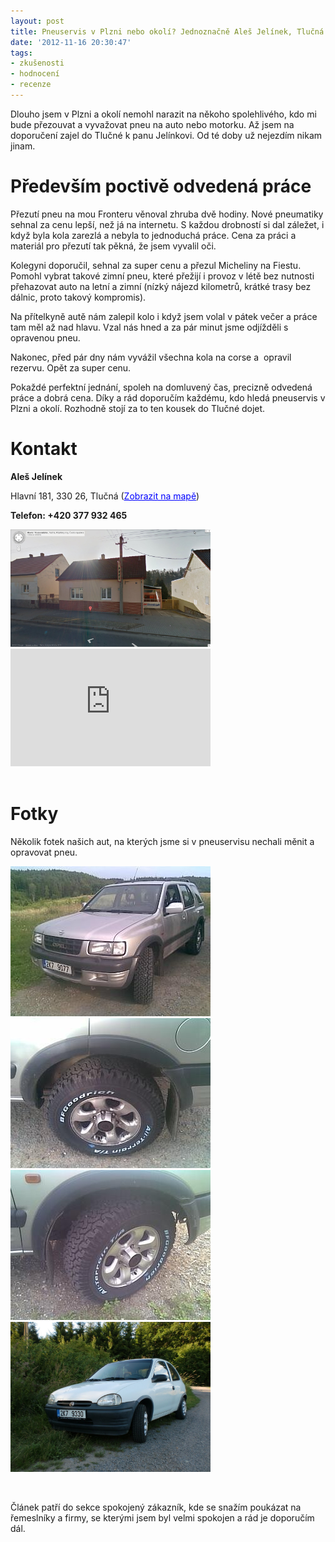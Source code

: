 ```yaml
---
layout: post
title: Pneuservis v Plzni nebo okolí? Jednoznačně Aleš Jelínek, Tlučná
date: '2012-11-16 20:30:47'
tags:
- zkušenosti
- hodnocení
- recenze
---
```

Dlouho jsem v Plzni a okolí nemohl narazit na někoho spolehlivého, kdo mi bude přezouvat a vyvažovat pneu na auto nebo motorku. Až jsem na doporučení zajel do Tlučné k panu Jelínkovi. Od té doby už nejezdím nikam jinam.

<h1>Především poctivě odvedená práce</h1>
<p>Přezutí pneu na mou Fronteru věnoval zhruba dvě hodiny. Nové pneumatiky sehnal za cenu lepší, než já na internetu. S každou drobností si dal záležet, i když byla kola zarezlá a nebyla to jednoduchá práce. Cena za práci a materiál pro přezutí tak pěkná, že jsem vyvalil oči.</p>
<p>Kolegyni doporučil, sehnal za super cenu a přezul Micheliny na Fiestu. Pomohl vybrat takové zimní pneu, které přežijí i provoz v létě bez nutnosti přehazovat auto na letní a zimní (nízký nájezd kilometrů, krátké trasy bez dálnic, proto takový kompromis). </p>
<p>Na přítelkyně autě nám zalepil kolo i když jsem volal v pátek večer a práce tam měl až nad hlavu. Vzal nás hned a za pár minut jsme odjížděli s opravenou pneu.</p>
<p>Nakonec, před pár dny nám vyvážil všechna kola na corse a  opravil rezervu. Opět za super cenu. </p>
<p>Pokaždé perfektní jednání, spoleh na domluvený čas, precizně odvedená práce a dobrá cena. Díky a rád doporučím každému, kdo hledá pneuservis v Plzni a okolí. Rozhodně stojí za to ten kousek do Tlučné dojet.</p>
<h1>Kontakt</h1>
<p><strong>Aleš Jelínek</strong></p>
<p>Hlavní 181, 330 26, Tlučná (<a style="color: #0000ff; text-align: left;" href="http://maps.google.cz/maps?client=opera&amp;oe=utf-8&amp;channel=suggest&amp;q=Hlavn%C3%AD+181,+330+26+Tlu%C4%8Dn%C3%A1,+%C4%8Cesk%C3%A1+republika&amp;ie=UTF8&amp;hq=&amp;hnear=Hlavn%C3%AD+181,+330+26+Tlu%C4%8Dn%C3%A1&amp;gl=cz&amp;t=m&amp;brcurrent=5,0,0&amp;ll=49.725311,13.23741&amp;spn=0.010431,0.027466&amp;z=14&amp;iwloc=A&amp;source=embed">Zobrazit na mapě</a>)</p>
<p><strong>Telefon: +420 377 932 465</strong></p>
<p><strong><img src="/images/158.png" alt="Hlavní 181%2C 330 26 Tlučná%2C Česká republika" width="320" /></strong><iframe src="http://maps.google.cz/maps?client=opera&amp;oe=utf-8&amp;channel=suggest&amp;q=Hlavn%C3%AD+181,+330+26+Tlu%C4%8Dn%C3%A1,+%C4%8Cesk%C3%A1+republika&amp;ie=UTF8&amp;hq=&amp;hnear=Hlavn%C3%AD+181,+330+26+Tlu%C4%8Dn%C3%A1&amp;gl=cz&amp;t=m&amp;brcurrent=5,0,0&amp;ll=49.725311,13.23741&amp;spn=0.010431,0.027466&amp;z=14&amp;iwloc=A&amp;output=embed" frameborder="0" marginwidth="0" marginheight="0" scrolling="no" width="320" height="188"></iframe><br /><span style="font-size: 8px;"><br /></span></p>
<h1>Fotky</h1>
<p>Několik fotek našich aut, na kterých jsme si v pneuservisu nechali měnit a opravovat pneu.</p>
<p><img src="/images/161.jpg" alt="frontera - BFGoodrich All-Terrain" width="320" height="240" /> <img src="/images/160.jpg" alt="frontera - BFGoodrich All-Terrain" width="320" height="240" /><img src="/images/159.jpg" alt="frontera" width="320" height="240" /> <img src="/images/163.jpg" alt="opel corsa" width="320" height="240" /></p>
<p> </p>
<p>Článek patří do sekce spokojený zákazník, kde se snažím poukázat na řemeslníky a firmy, se kterými jsem byl velmi spokojen a rád je doporučím dál.</p>
